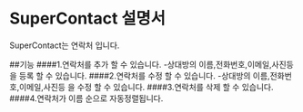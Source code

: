# SuperContact 설명서

SuperContact는 연락처 입니다.

##기능
####1.연락처를 추가 할 수 있습니다.
-상대방의 이름,전화번호,이메일,사진등 을 등록 할 수 있습니다.
####2.연락처를 수정 할 수 있습니다.
-상대방의 이름,전화번호,이메일,사진등 을 수정 할 수 있습니다.
####3.연락처를 삭제 할 수 있습니다.
####4.연락처가 이름 순으로 자동정렬됩니다.